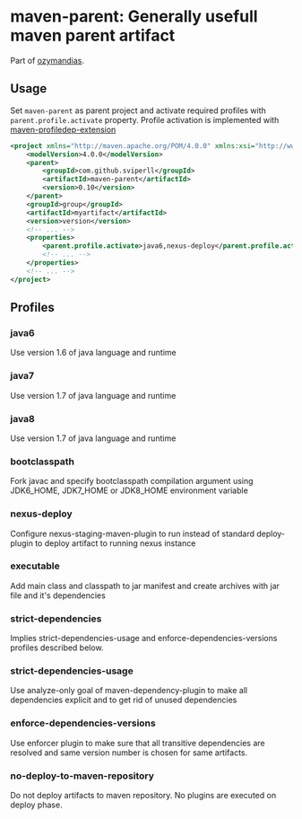 maven-parent: Generally usefull maven parent artifact
=====================================================

Part of [ozymandias](https://github.com/sviperll/ozymandias).

Usage
-----

Set `maven-parent` as parent project and activate required profiles with `parent.profile.activate` property.
Profile activation is implemented with [maven-profiledep-extension](https://github.com/sviperll/ozymandias/tree/master/maven-profiledep-extension)

```xml
<project xmlns="http://maven.apache.org/POM/4.0.0" xmlns:xsi="http://www.w3.org/2001/XMLSchema-instance" xsi:schemaLocation="http://maven.apache.org/POM/4.0.0 http://maven.apache.org/maven-v4_0_0.xsd">
    <modelVersion>4.0.0</modelVersion>
    <parent>
        <groupId>com.github.sviperll</groupId>
        <artifactId>maven-parent</artifactId>
        <version>0.10</version>
    </parent>
    <groupId>group</groupId>
    <artifactId>myartifact</artifactId>
    <version>version</version>
    <!-- ... -->
    <properties>
        <parent.profile.activate>java6,nexus-deploy</parent.profile.activate>
        <!-- ... -->
    </properties>
    <!-- ... -->
</project>
````

Profiles
--------

### java6 ###

Use version 1.6 of java language and runtime

### java7 ###

Use version 1.7 of java language and runtime

### java8 ###

Use version 1.7 of java language and runtime

### bootclasspath ###

Fork javac and specify bootclasspath compilation argument using
JDK6_HOME, JDK7_HOME or JDK8_HOME environment variable

### nexus-deploy ###

Configure nexus-staging-maven-plugin to run instead of standard deploy-plugin
to deploy artifact to running nexus instance

### executable ###

Add main class and classpath to jar manifest and create archives with
jar file and it's dependencies

### strict-dependencies ###

Implies strict-dependencies-usage and enforce-dependencies-versions profiles
described below.

### strict-dependencies-usage ###

Use analyze-only goal of maven-dependency-plugin to make all
dependencies explicit and to get rid of unused dependencies

### enforce-dependencies-versions ###

Use enforcer plugin to make sure that all transitive dependencies
are resolved and same version number is chosen for same artifacts.

### no-deploy-to-maven-repository ###

Do not deploy artifacts to maven repository.
No plugins are executed on deploy phase.
